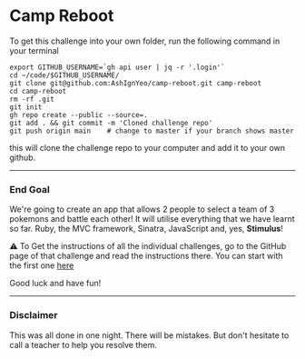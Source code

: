 # Camp Reboot

To get this challenge into your own folder, run the following command in your terminal

```
export GITHUB_USERNAME=`gh api user | jq -r '.login'`
cd ~/code/$GITHUB_USERNAME/
git clone git@github.com:AshIgnYeo/camp-reboot.git camp-reboot
cd camp-reboot
rm -rf .git
git init
gh repo create --public --source=.
git add . && git commit -m 'Cloned challenge repo'
git push origin main    # change to master if your branch shows master
```

this will clone the challenge repo to your computer and add it to your own github.

---

### End Goal

We're going to create an app that allows 2 people to select a team of 3 pokemons and battle each other! It will utilise everything that we have learnt so far. Ruby, the MVC framework, Sinatra, JavaScript and, yes, **Stimulus**!

⚠️ To Get the instructions of all the individual challenges, go to the GitHub page of that challenge and read the instructions there. You can start with the first one [here](https://github.com/AshIgnYeo/camp-reboot/tree/main/01-ruby-and-active-record)

Good luck and have fun!

---

### Disclaimer

This was all done in one night. There will be mistakes. But don't hesitate to call a teacher to help you resolve them.
